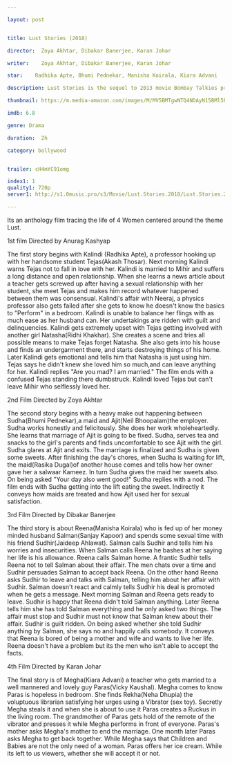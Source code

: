 ```yaml
---

layout: post


title: Lust Stories (2018)

director:  Zoya Akhtar, Dibakar Banerjee, Karan Johar

writer:    Zoya Akhtar, Dibakar Banerjee, Karan Johar

star:    Radhika Apte, Bhumi Pednekar, Manisha Koirala, Kiara Advani

description: Lust Stories is the sequel to 2013 movie Bombay Talkies presenting four short films by four of India's biggest directors exploring love, sex and relationships in modern India.

thumbnail: https://m.media-amazon.com/images/M/MV5BMTgwNTQ4NDAyN15BMl5BanBnXkFtZTgwNjMwMzQ3NTM@._V1_UX182_CR0,0,182,268_AL__QL50.jpg

imdb: 6.8

genre: Drama

duration:  2h 

category: bollywood


trailer: cH4mYC91omg

index1: 1
quality1: 720p
server1: http://s1.0music.pro/s3/Movie/Lust.Stories.2018/Lust.Stories.2018.720p.WEB-DL.MkvCage.mkv

---
```


Its an anthology film tracing the life of 4 Women centered around the theme Lust.

1st film Directed by Anurag Kashyap

The first story begins with Kalindi (Radhika Apte), a professor hooking up with her handsome student Tejas(Akash Thosar). Next morning Kalindi warns Tejas not to fall in love with her. Kalindi is married to Mihir and suffers a long distance and open relationship. When she learns a news article about a teacher gets screwed up after having a sexual relationship with her student, she meet Tejas and makes him record whatever happened between them was consensual. Kalindi's affair with Neeraj, a physics professor also gets failed after she gets to know he doesn't know the basics to "Perform" in a bedroom. Kalindi is unable to balance her flings with as much ease as her husband can. Her undertakings are ridden with guilt and delinquencies. Kalindi gets extremely upset with Tejas getting involved with another girl Natasha(Ridhi Khakhar). She creates a scene and tries all possible means to make Tejas forget Natasha. She also gets into his house and finds an undergarment there, and starts destroying things of his home. Later Kalindi gets emotional and tells him that Natasha is just using him. Tejas says he didn't knew she loved him so much,and can leave anything for her. Kalindi replies "Are you mad? I am married." The film ends with a confused Tejas standing there dumbstruck. Kalindi loved Tejas but can't leave Mihir who selflessly loved her.

2nd Film Directed by Zoya Akhtar

The second story begins with a heavy make out happening between Sudha(Bhumi Pednekar),a maid and Ajit(Neil Bhoopalam)the employer. Sudha works honestly and felicitously. She does her work wholeheartedly. She learns that marriage of Ajit is going to be fixed. Sudha, serves tea and snacks to the girl's parents and finds uncomfortable to see Ajit with the girl. Sudha glares at Ajit and exits. The marriage is finalized and Sudha is given some sweets. After finishing the day's chores, when Sudha is waiting for lift, the maid(Rasika Dugal)of another house comes and tells how her owner gave her a salwaar Kameez. In turn Sudha gives the maid her sweets also. On being asked "Your day also went good!" Sudha replies with a nod. The film ends with Sudha getting into the lift eating the sweet. Indirectly it conveys how maids are treated and how Ajit used her for sexual satisfaction.

3rd Film Directed by Dibakar Banerjee

The third story is about Reena(Manisha Koirala) who is fed up of her money minded husband Salman(Sanjay Kapoor) and spends some sexual time with his friend Sudhir(Jaideep Ahlawat). Salman calls Sudhir and tells him his worries and insecurities. When Salman calls Reena he bashes at her saying her life is his allowance. Reena calls Salman home. A frantic Sudhir tells Reena not to tell Salman about their affair. The men chats over a time and Sudhir persuades Salman to accept back Reena. On the other hand Reena asks Sudhir to leave and talks with Salman, telling him about her affair with Sudhir. Salman doesn't react and calmly tells Sudhir his deal is promoted when he gets a message. Next morning Salman and Reena gets ready to leave. Sudhir is happy that Reena didn't told Salman anything. Later Reena tells him she has told Salman everything and he only asked two things. The affair must stop and Sudhir must not know that Salman knew about their affair. Sudhir is guilt ridden. On being asked whether she told Sudhir anything by Salman, she says no and happily calls somebody. It conveys that Reena is bored of being a mother and wife and wants to live her life. Reena doesn't have a problem but its the men who isn't able to accept the facts.

4th Film Directed by Karan Johar

The final story is of Megha(Kiara Advani) a teacher who gets married to a well mannered and lovely guy Paras(Vicky Kaushal). Megha comes to know Paras is hopeless in bedroom. She finds Rekha(Neha Dhupia) the voluptuous librarian satisfying her urges using a Vibrator (sex toy). Secretly Megha steals it and when she is about to use it Paras creates a Ruckus in the living room. The grandmother of Paras gets hold of the remote of the vibrator and presses it while Megha performs in front of everyone. Paras's mother asks Megha's mother to end the marriage. One month later Paras asks Megha to get back together. While Megha says that Children and Babies are not the only need of a woman. Paras offers her ice cream. While its left to us viewers, whether she will accept it or not.
